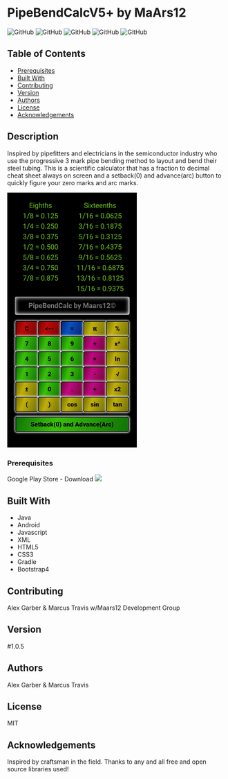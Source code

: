 # PipeBendCalcV5+ by MaArs12

![GitHub](https://img.shields.io/github/repo-size/Maars12/PipeBendCalcV5?style=plastic) ![GitHub](https://img.shields.io/github/last-commit/Maars12/PipeBendCalcV5?style=plastic) ![GitHub](https://img.shields.io/github/languages/top/Maars12/PipeBendCalcV5?style=plastic) ![GitHub](https://img.shields.io/github/license/Maars12/PipeBendCalcV5?style=plastic) ![GitHub](https://img.shields.io/github/followers/Maars12?style=social)

## Table of Contents

* [Prerequisites](#prerequisites)
* [Built With](#built-with)
* [Contributing](#contributing)
* [Version](#version)
* [Authors](#authors)
* [License](#license)
* [Acknowledgements](#acknowledgements)

## Description

Inspired by pipefitters and electricians in the semiconductor industry who use the progressive 3 mark pipe bending method to layout and bend their steel tubing. This is a scientific calculator that has a fraction to decimal cheat sheet always on screen and a setback(0) and advance(arc) button to quickly figure your zero marks and arc marks.

<img src="./app/src/main/assets/images/PipeBendCalc1.jpg" width="300"/>

### Prerequisites

Google Play Store - Download
[![](https://play.google.com/intl/en_us/badges/images/generic/en-play-badge.png)](https://play.google.com/store/apps/details?id=com.maars12.pipbendcalc)

## Built With

* Java 
* Android 
* Javascript 
* XML 
* HTML5 
* CSS3 
* Gradle
* Bootstrap4

## Contributing

Alex Garber & Marcus Travis w/Maars12 Development Group

## Version

#1.0.5

## Authors

Alex Garber & Marcus Travis

## License

MIT

## Acknowledgements

Inspired by craftsman in the field.
Thanks to any and all free and open source libraries used!
